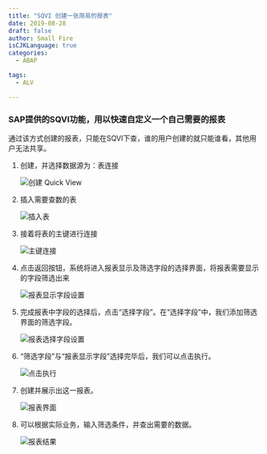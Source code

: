 ```yaml
---
title: "SQVI 创建一张简易的报表"
date: 2019-08-28
draft: false
author: Small Fire
isCJKLanguage: true
categories: 
  - ABAP

tags: 
  - ALV

---
```


### SAP提供的SQVI功能，用以快速自定义一个自己需要的报表

通过该方式创建的报表，只能在SQVI下查，谁的用户创建的就只能谁看，其他用户无法共享。

1. 创建，并选择数据源为：表连接 

   ![创建 Quick View](/images/ABAP/SQVI_1.png)
   
2. 插入需要查数的表

   ![插入表](/images/ABAP/SQVI_2.png)

3. 接着将表的主键进行连接

   ![主键连接](/images/ABAP/SQVI_3.png)

4. 点击返回按钮，系统将进入报表显示及筛选字段的选择界面，将报表需要显示的字段筛选出来

   ![报表显示字段设置](/images/ABAP/SQVI_4.png)

5. 完成报表中字段的选择后，点击“选择字段”。在“选择字段”中，我们添加筛选界面的筛选字段。

   ![报表选择字段设置](/images/ABAP/SQVI_6.png)

6. “筛选字段”与“报表显示字段”选择完毕后，我们可以点击执行。

   ![点击执行](/images/ABAP/SQVI_5.png)

7. 创建并展示出这一报表。

   ![报表界面](/images/ABAP/SQVI_7.png)

8. 可以根据实际业务，输入筛选条件，并查出需要的数据。

   ![报表结果](/images/ABAP/SQVI_8.png)

